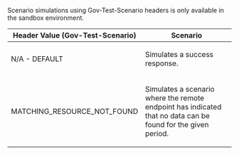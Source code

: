   <p>Scenario simulations using Gov-Test-Scenario headers is only available in the sandbox environment.</p>
<table>
    <thead>
        <tr>
            <th>Header Value (Gov-Test-Scenario)</th>
            <th>Scenario</th>   
        </tr>
    </thead>
    <tbody>
        <tr>
            <td><p>N/A - DEFAULT</p></td>
            <td><p>Simulates a success response.</p></td>
        </tr>
        <tr>
             <td><p>MATCHING_RESOURCE_NOT_FOUND</p></td>
             <td><p>Simulates a scenario where the remote endpoint has indicated that no data can be found for the given period.</p></td>
        </tr>                     
    </tbody>
</table>        